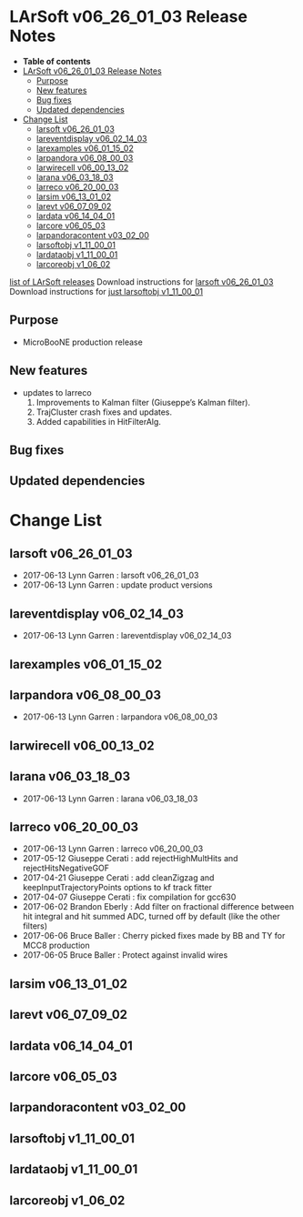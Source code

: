 LArSoft v06_26_01_03 Release Notes
=============================================================================

-   **Table of contents**
-   [LArSoft v06_26_01_03 Release Notes](#LArSoft-v06_26_01_03-Release-Notes)
    -   [Purpose](#Purpose)
    -   [New features](#New-features)
    -   [Bug fixes](#Bug-fixes)
    -   [Updated dependencies](#Updated-dependencies)
-   [Change List](#Change-List)
    -   [larsoft v06_26_01_03](#larsoft-v06_26_01_03)
    -   [lareventdisplay v06_02_14_03](#lareventdisplay-v06_02_14_03)
    -   [larexamples v06_01_15_02](#larexamples-v06_01_15_02)
    -   [larpandora v06_08_00_03](#larpandora-v06_08_00_03)
    -   [larwirecell v06_00_13_02](#larwirecell-v06_00_13_02)
    -   [larana v06_03_18_03](#larana-v06_03_18_03)
    -   [larreco v06_20_00_03](#larreco-v06_20_00_03)
    -   [larsim v06_13_01_02](#larsim-v06_13_01_02)
    -   [larevt v06_07_09_02](#larevt-v06_07_09_02)
    -   [lardata v06_14_04_01](#lardata-v06_14_04_01)
    -   [larcore v06_05_03](#larcore-v06_05_03)
    -   [larpandoracontent v03_02_00](#larpandoracontent-v03_02_00)
    -   [larsoftobj v1_11_00_01](#larsoftobj-v1_11_00_01)
    -   [lardataobj v1_11_00_01](#lardataobj-v1_11_00_01)
    -   [larcoreobj v1_06_02](#larcoreobj-v1_06_02)

[list of LArSoft releases](LArSoft_release_list)
Download instructions for [larsoft v06_26_01_03](http://scisoft.fnal.gov/scisoft/bundles/larsoft/v06_26_01_03/larsoft-v06_26_01_03.html)
Download instructions for [just larsoftobj v1_11_00_01](http://scisoft.fnal.gov/scisoft/bundles/larsoftobj/v1_11_00_01/larsoftobj-v1_11_00_01.html)

Purpose
--------------------

-   MicroBooNE production release

New features
------------------------------

-   updates to larreco
    1. Improvements to Kalman filter (Giuseppe’s Kalman filter).
    2. TrajCluster crash fixes and updates.
    3. Added capabilities in HitFilterAlg.

Bug fixes
------------------------

Updated dependencies
----------------------------------------------

Change List
============================

larsoft v06_26_01_03
-------------------------------------------------

-   2017-06-13 Lynn Garren : larsoft v06_26_01_03
-   2017-06-13 Lynn Garren : update product versions

lareventdisplay v06_02_14_03
-----------------------------------------------------------------

-   2017-06-13 Lynn Garren : lareventdisplay v06_02_14_03

larexamples v06_01_15_02
---------------------------------------------------------

larpandora v06_08_00_03
-------------------------------------------------------

-   2017-06-13 Lynn Garren : larpandora v06_08_00_03

larwirecell v06_00_13_02
---------------------------------------------------------

larana v06_03_18_03
-----------------------------------------------

-   2017-06-13 Lynn Garren : larana v06_03_18_03

larreco v06_20_00_03
-------------------------------------------------

-   2017-06-13 Lynn Garren : larreco v06_20_00_03
-   2017-05-12 Giuseppe Cerati : add rejectHighMultHits and rejectHitsNegativeGOF
-   2017-04-21 Giuseppe Cerati : add cleanZigzag and keepInputTrajectoryPoints options to kf track fitter
-   2017-04-07 Giuseppe Cerati : fix compilation for gcc630
-   2017-06-02 Brandon Eberly : Add filter on fractional difference between hit integral and hit summed ADC, turned off by default (like the other filters)
-   2017-06-06 Bruce Baller : Cherry picked fixes made by BB and TY for MCC8 production
-   2017-06-05 Bruce Baller : Protect against invalid wires

larsim v06_13_01_02
-----------------------------------------------

larevt v06_07_09_02
-----------------------------------------------

lardata v06_14_04_01
-------------------------------------------------

larcore v06_05_03
------------------------------------------

larpandoracontent v03_02_00
--------------------------------------------------------------

larsoftobj v1_11_00_01
-----------------------------------------------------

lardataobj v1_11_00_01
-----------------------------------------------------

larcoreobj v1_06_02
----------------------------------------------
